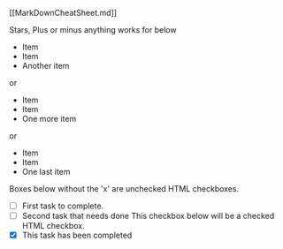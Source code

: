 [[MarkDownCheatSheet.md]]

Stars, Plus or minus anything works for below
* Item
* Item
* Another item

or

+ Item
+ Item
+ One more item

or

- Item
- Item
- One last item


Boxes below without the 'x' are unchecked HTML checkboxes.
- [ ] First task to complete.
- [ ] Second task that needs done
This checkbox below will be a checked HTML checkbox.
- [x] This task has been completed
